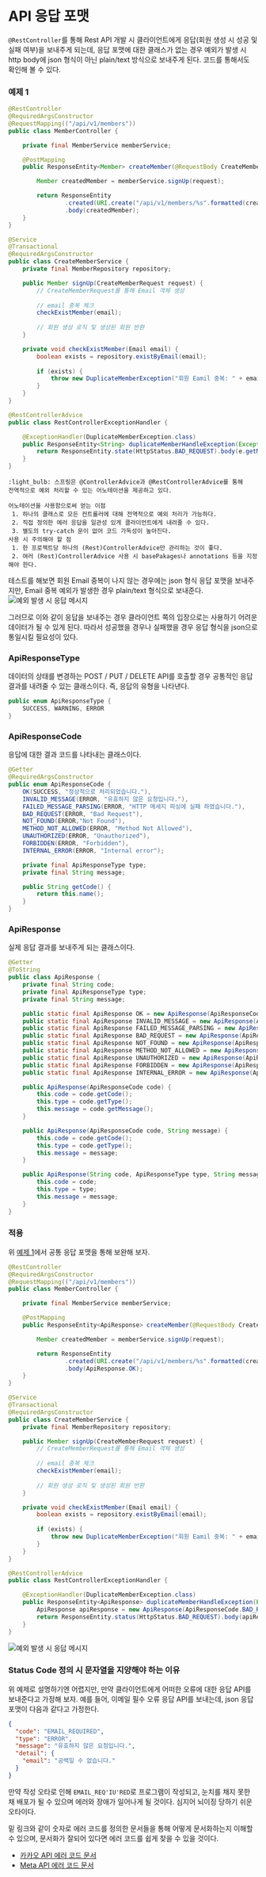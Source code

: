 # API 응답 포맷

`@RestController`를 통해 Rest API 개발 시 클라이언트에게
응답(회원 생성 시 성공 및 실패 여부)을 보내주게 되는데, 응답 포맷에 대한 클래스가 없는 경우
예외가 발생 시 http body에 json 형식이 아닌 plain/text 방식으로 보내주게 된다.
코드를 통해서도 확인해 볼 수 있다.

### 예제 1
```java
@RestController
@RequiredArgsConstructor
@RequestMapping(("/api/v1/members"))
public class MemberController {

    private final MemberService memberService;

    @PostMapping
    public ResponseEntity<Member> createMember(@RequestBody CreateMemberRequest request) {

        Member createdMember = memberService.signUp(request);

        return ResponseEntity
                .created(URI.create("/api/v1/members/%s".formatted(createdMember.getId())))
                .body(createdMember);
    }
}
```

```java
@Service
@Transactional
@RequiredArgsConstructor
public class CreateMemberService {
    private final MemberRepository repository;

    public Member signUp(CreateMemberRequest request) {
        // CreateMemberRequest를 통해 Email 객체 생성
        
        // email 중복 체크
        checkExistMember(email);
        
        // 회원 생성 로직 및 생성된 회원 반환
    }

    private void checkExistMember(Email email) {
        boolean exists = repository.existByEmail(email);
        
        if (exists) {
            throw new DuplicateMemberException("회원 Eamil 중복: " + email.getAddress());
        }
    }
}
```

```java
@RestControllerAdvice
public class RestControllerExceptionHandler {

    @ExceptionHandler(DuplicateMemberException.class)
    public ResponseEntity<String> duplicateMemberHandleException(Exception e) {
        return ResponseEntity.state(HttpStatus.BAD_REQUEST).body(e.getMessage());
    }
}
```
```
:light_bulb: 스프링은 @ControllerAdvice과 @RestControllerAdvice를 통해 
전역적으로 예외 처리할 수 있는 어노테이션을 제공하고 있다.

어노테이션을 사용함으로써 얻는 이점
 1. 하나의 클래스로 모든 컨트롤러에 대해 전역적으로 예외 처리가 가능하다.
 2. 직접 정의한 에러 응답을 일관성 있게 클라이언트에게 내려줄 수 있다.
 3. 별도의 try-catch 문이 없어 코드 가독성이 높아진다.
사용 시 주의해야 할 점
 1. 한 프로젝트당 하나의 (Rest)ControllerAdvice만 관리하는 것이 좋다.
 2. 여러 (Rest)ControllerAdvice 사용 시 basePakages나 annotations 등을 지정해야 한다.
```
테스트를 해보면 회원 Email 중복이 나지 않는 경우에는 json 형식 응답 포맷을 보내주지만,
Email 중복 예외가 발생한 경우 plain/text 형식으로 보내준다.
![예외 발생 시 응답 메시지](images%2Fteniss-store_api-response-format1.png)

그러므로 이와 같이 응답을 보내주는 경우 클라이언트 쪽의 입장으로는 사용하기 어려운 데이터가 될 수 있게 된다.
따라서 성공했을 경우나 실패했을 경우 응답 형식을 json으로 통일시킬 필요성이 있다.
### ApiResponseType
데이터의 상태를 변경하는 POST / PUT / DELETE API를 호출할 경우 공통적인 응답 결과를 내려줄 수 있는
클래스이다. 즉, 응답의 유형을 나타낸다.
```java
public enum ApiResponseType {
    SUCCESS, WARNING, ERROR
}
```
### ApiResponseCode
응답에 대한 결과 코드를 나타내는 클래스이다.
```java
@Getter
@RequiredArgsConstructor
public enum ApiResponseCode {
    OK(SUCCESS, "정상적으로 처리되었습니다."),
    INVALID_MESSAGE(ERROR, "유효하지 않은 요청입니다."),
    FAILED_MESSAGE_PARSING(ERROR, "HTTP 메세지 파싱에 실패 하였습니다."),
    BAD_REQUEST(ERROR, "Bad Request"),
    NOT_FOUND(ERROR,"Not Found"),
    METHOD_NOT_ALLOWED(ERROR, "Method Not Allowed"),
    UNAUTHORIZED(ERROR, "Unauthorized"),
    FORBIDDEN(ERROR, "Forbidden"),
    INTERNAL_ERROR(ERROR, "Internal error");

    private final ApiResponseType type;
    private final String message;

    public String getCode() {
        return this.name();
    }
}
```
### ApiResponse
실제 응답 결과를 보내주게 되는 클래스이다.
```java
@Getter
@ToString
public class ApiResponse {
    private final String code;
    private final ApiResponseType type;
    private final String message;

    public static final ApiResponse OK = new ApiResponse(ApiResponseCode.OK);
    public static final ApiResponse INVALID_MESSAGE = new ApiResponse(ApiResponseCode.INVALID_MESSAGE);
    public static final ApiResponse FAILED_MESSAGE_PARSING = new ApiResponse(ApiResponseCode.FAILED_MESSAGE_PARSING);
    public static final ApiResponse BAD_REQUEST = new ApiResponse(ApiResponseCode.BAD_REQUEST);
    public static final ApiResponse NOT_FOUND = new ApiResponse(ApiResponseCode.NOT_FOUND);
    public static final ApiResponse METHOD_NOT_ALLOWED = new ApiResponse(ApiResponseCode.METHOD_NOT_ALLOWED);
    public static final ApiResponse UNAUTHORIZED = new ApiResponse(ApiResponseCode.UNAUTHORIZED);
    public static final ApiResponse FORBIDDEN = new ApiResponse(ApiResponseCode.FORBIDDEN);
    public static final ApiResponse INTERNAL_ERROR = new ApiResponse(ApiResponseCode.INTERNAL_ERROR);

    public ApiResponse(ApiResponseCode code) {
        this.code = code.getCode();
        this.type = code.getType();
        this.message = code.getMessage();
    }

    public ApiResponse(ApiResponseCode code, String message) {
        this.code = code.getCode();
        this.type = code.getType();
        this.message = message;
    }

    public ApiResponse(String code, ApiResponseType type, String message) {
        this.code = code;
        this.type = type;
        this.message = message;
    }
}
```

### 적용
위 [예제 1](#예제-1)에서 공통 응답 포맷을 통해 보완해 보자.

```java
@RestController
@RequiredArgsConstructor
@RequestMapping(("/api/v1/members"))
public class MemberController {

    private final MemberService memberService;

    @PostMapping
    public ResponseEntity<ApiResponse> createMember(@RequestBody CreateMemberRequest request) {

        Member createdMember = memberService.signUp(request);

        return ResponseEntity
                .created(URI.create("/api/v1/members/%s".formatted(createdMember.getId())))
                .body(ApiResponse.OK);
    }
}
```

```java
@Service
@Transactional
@RequiredArgsConstructor
public class CreateMemberService {
    private final MemberRepository repository;

    public Member signUp(CreateMemberRequest request) {
        // CreateMemberRequest를 통해 Email 객체 생성
        
        // email 중복 체크
        checkExistMember(email);
        
        // 회원 생성 로직 및 생성된 회원 반환
    }

    private void checkExistMember(Email email) {
        boolean exists = repository.existByEmail(email);
        
        if (exists) {
            throw new DuplicateMemberException("회원 Eamil 중복: " + email.getAddress());
        }
    }
}
```

```java
@RestControllerAdvice
public class RestControllerExceptionHandler {

    @ExceptionHandler(DuplicateMemberException.class)
    public ResponseEntity<ApiResponse> duplicateMemberHandleException(Exception e) {
        ApiResponse apiResponse = new ApiResponse(ApiResponseCode.BAD_REQUEST, e.getMessage());
        return ResponseEntity.status(HttpStatus.BAD_REQUEST).body(apiResponse);
    }
}
```
![예외 발생 시 응답 메시지](images%2Fteniss-store_api-response-format2.png)

### Status Code 정의 시 문자열을 지양해야 하는 이유
위 예제로 설명하기엔 어렵지만, 만약 클라이언트에게 어떠한 오류에 대한 응답 API를 보내준다고 가정해 보자.
예를 들어, 이메일 필수 오류 응답 API를 보내는데, json 응답 포맷이 다음과 같다고 가정한다.
```json
{
  "code": "EMAIL_REQUIRED",
  "type": "ERROR",
  "message": "유효하지 않은 요청입니다.",
  "detail": {
    "email": "공백일 수 없습니다."
  }
}
```
만약 작성 오타로 인해 `EMAIL_REQ'IU'RED`로 프로그램이 작성되고, 눈치를 채지 못한 채 배포가 될 수 있으며
에러와 장애가 일어나게 될 것이다. 심지어 뇌이징 당하기 쉬운 오타이다.

밑 링크와 같이 숫자로 에러 코드를 정의한 문서들을 통해 어떻게 문서화하는지 이해할 수 있으며,
문서화가 잘되어 있다면 에러 코드를 쉽게 찾을 수 있을 것이다.
- [카카오 API 에러 코드 문서](https://developers.kakao.com/docs/latest/ko/reference/rest-api-reference#error-code)
- [Meta API 에러 코드 문서](https://developers.facebook.com/docs/marketing-api/error-reference?locale=ko_KR)
